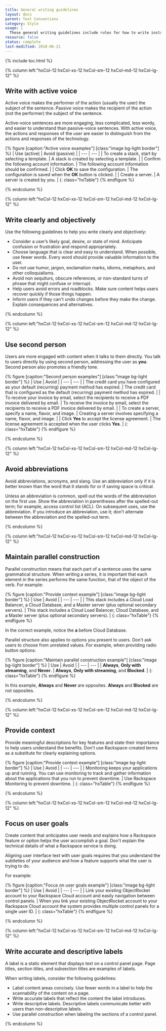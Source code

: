 ```yaml
---
title: General writing guidelines
layout: docs
parent: Text Conventions
category: Style
usage: |
  These general writing guidelines include rules for how to write instructions and descriptions in a control panel that are clear, helpful, and grammatically correct.
resource: false
status: complete
last-modified: 2018-06-21
---
```


{% include toc.html %}

<section class="static-section"  markdown="1">

<div class="hxRow" markdown="1">

{% column left:"hxCol-12 hxCol-xs-12 hxCol-sm-12 hxCol-md-12 hxCol-lg-12" %}

## Write with active voice

Active voice makes the performer of the action (usually the user) the subject of the sentence. Passive voice makes the recipient of the action (not the performer) the subject of the sentence.

Active-voice sentences are more engaging, less complicated, less wordy, and easier to understand than passive-voice sentences. With active voice, the actions and responses of the user are easier to distinguish from the actions and responses of the technology.

{% figure [caption:"Active voice examples"] [class:"image bg-light border"] %}
| Use (active) | Avoid (passive) |
| --- | --- |
| To create a stack, start by selecting a template. | A stack is created by selecting a template. |
| Confirm the following account information. | The following account information should be confirmed. |
| Click **OK** to save the configuration. | The configuration is saved when the **OK** button is clicked. |
| Create a server. | A server is created by you. |
{: class="hxTable"}
{% endfigure %}

{% endcolumn %}

</div>

</section>

<section class="static-section"  markdown="1">

<div class="hxRow" markdown="1">

{% column left:"hxCol-12 hxCol-xs-12 hxCol-sm-12 hxCol-md-12 hxCol-lg-12" %}

## Write clearly and objectively

Use the following guidelines to help you write clearly and objectively:

- Consider a user’s likely goal, desire, or state of mind. Anticipate confusion or frustration and respond appropriately.
- Choose language that is clear and easy to understand. When possible, use fewer words. Every word should provide valuable information to the user.
- Do not use humor, jargon, exclamation marks, idioms, metaphors, and other colloquialisms.
- Avoid non sequiturs, obscure references, or non-standard turns of phrase that might confuse or interrupt.
- Help users avoid errors and roadblocks. Make sure content helps users recover quickly if those things happen.
- Inform users if they can't undo changes before they make the change. Explain consequences and alternatives.

{% endcolumn %}

</div>

</section>

<section class="static-section"  markdown="1">

<div class="hxRow" markdown="1">

{% column left:"hxCol-12 hxCol-xs-12 hxCol-sm-12 hxCol-md-12 hxCol-lg-12" %}

## Use second person

Users are more engaged with content when it talks to them directly. You talk to users directly by using second person, addressing the user as **you**. Second person also promotes a friendly tone.

{% figure [caption:"Second person examples"] [class:"image bg-light border"] %}
| Use | Avoid  |
| --- | --- |
| The credit card you have configured as your default (recurring) payment method has expired. | The credit card that is  configured as the default (recurring) payment method has expired. |
| To receive your invoice by email, select the recipients to receive a PDF invoice delivered by email. | To receive the invoice by email, select the recipients to receive a PDF invoice delivered by email. |
| To create a server, specify a name, flavor, and image. | Creating a server involves specifying a name, flavor, and image. |
| Click **Yes** to accept the license agreement. | The license agreement is accepted when the user clicks **Yes**. |
{: class="hxTable"}
{% endfigure %}

{% endcolumn %}

</div>

</section>

<section class="static-section"  markdown="1">

<div class="hxRow" markdown="1">

{% column left:"hxCol-12 hxCol-xs-12 hxCol-sm-12 hxCol-md-12 hxCol-lg-12" %}

## Avoid abbreviations

Avoid abbreviations, acronyms, and slang. Use an abbreviation only if it is better known than the word that it stands for or if saving space is critical.

Unless an abbreviation is common, spell out the words of the abbreviation on the first use. Show the abbreviation in parentheses after the spelled-out term; for example, access control list (ACL). On subsequent uses, use the abbreviation. If you introduce an abbreviation, use it; don't alternate between the abbreviation and the spelled-out term.

{% endcolumn %}

</div>

</section>

<section class="static-section"  markdown="1">

<div class="hxRow" markdown="1">

{% column left:"hxCol-12 hxCol-xs-12 hxCol-sm-12 hxCol-md-12 hxCol-lg-12" %}

## Maintain parallel construction

Parallel construction means that each part of a sentence uses the same grammatical structure. When writing a series, it is important that each element in the series performs the same function, that of the object of the verb. For example:

{% figure [caption:"Provide context example"] [class:"image bg-light border"] %}
| Use | Avoid  |
| --- | --- |
| This stack includes a Cloud Load Balancer, a Cloud Database, and a Master server (plus optional secondary servers). | This stack includes a Cloud Load Balancer, Cloud Database, and a Master server (plus optional secondary servers). |
{: class="hxTable"}
{% endfigure %}

In the correct example, notice the **a** before Cloud Database.

Parallel structure also applies to options you present to users. Don't ask users to choose from unrelated values. For example, when providing radio button options:

 {% figure [caption:"Maintain parallel construction example"] [class:"image bg-light border"] %}
 | Use | Avoid  |
 | --- | --- |
 | **Always**, **Only with streaming**, and **Never**. | **Always**, **Only with streaming**, and **Blocked**. |
 {: class="hxTable"}
 {% endfigure %}

In this example, **Always** and **Never** are opposites. **Always** and **Blocked** are not opposites.

{% endcolumn %}

</div>

</section>

<section class="static-section"  markdown="1">

<div class="hxRow" markdown="1">

{% column left:"hxCol-12 hxCol-xs-12 hxCol-sm-12 hxCol-md-12 hxCol-lg-12" %}

## Provide context

Provide meaningful descriptions for key features and state their importance to help users understand the benefits. Don't use Rackspace-created terms as a substitute for clearly explaining options.

{% figure [caption:"Provide context example"] [class:"image bg-light border"] %}
| Use | Avoid  |
| --- | --- |
| Monitoring keeps your applications up and running. You can use monitoring to track and gather information about the applications that you run to prevent downtime. | Use Rackspace Monitoring to prevent downtime. |
{: class="hxTable"}
{% endfigure %}

{% endcolumn %}

</div>

</section>

<section class="static-section"  markdown="1">

<div class="hxRow" markdown="1">

{% column left:"hxCol-12 hxCol-xs-12 hxCol-sm-12 hxCol-md-12 hxCol-lg-12" %}

## Focus on user goals

Create content that anticipates user needs and explains how a Rackspace feature or option helps the user accomplish a goal. Don't explain the technical details of what a Rackspace service is doing.

Aligning user interface text with user goals requires that you understand the subtleties of your audience and how a feature supports what the user is trying to do.

For example:

{% figure [caption:"Focus on user goals example"] [class:"image bg-light border"] %}
| Use | Avoid  |
| --- | --- |
| Link your existing ObjectRocket account to your Rackspace Cloud account and easily navigation between control panels. | When you link your existing ObjectRocket account to your Rackspace Cloud account the system provides multiple control panels for a single user ID. |
{: class="hxTable"}
{% endfigure %}

{% endcolumn %}

</div>

</section>

<section class="static-section"  markdown="1">

<div class="hxRow" markdown="1">

{% column left:"hxCol-12 hxCol-xs-12 hxCol-sm-12 hxCol-md-12 hxCol-lg-12" %}

## Write accurate and descriptive labels

A label is a static element that displays text on a control panel page. Page titles, section titles, and subsection titles are examples of labels.

When writing labels, consider the following guidelines:

- Label content areas concisely. Use fewer words in a label to help the scannability of the content on a page.
- Write accurate labels that reflect the content the label introduces.
- Write descriptive labels. Descriptive labels communicate better with users than non-descriptive labels.
- Use parallel construction when labeling the sections of a control panel.

{% endcolumn %}

</div>

</section>
